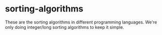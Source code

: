 # sorting-algorithms

These are the sorting algorithms in different programming languages.
We're only doing integer/long sorting algorithms to keep it simple.

